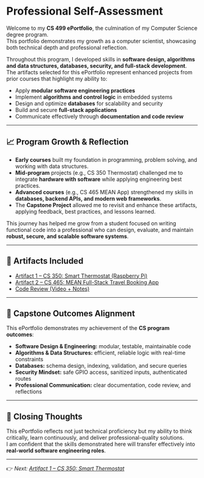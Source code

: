 # Professional Self-Assessment

Welcome to my **CS 499 ePortfolio**, the culmination of my Computer Science degree program.  
This portfolio demonstrates my growth as a computer scientist, showcasing both technical depth and professional reflection.  

Throughout this program, I developed skills in **software design, algorithms and data structures, databases, security, and full-stack development**.  
The artifacts selected for this ePortfolio represent enhanced projects from prior courses that highlight my ability to:  

- Apply **modular software engineering practices**  
- Implement **algorithms and control logic** in embedded systems  
- Design and optimize **databases** for scalability and security  
- Build and secure **full-stack applications**  
- Communicate effectively through **documentation and code review**  

---

## 📈 Program Growth & Reflection
- **Early courses** built my foundation in programming, problem solving, and working with data structures.  
- **Mid-program** projects (e.g., CS 350 Thermostat) challenged me to integrate **hardware with software** while applying engineering best practices.  
- **Advanced courses** (e.g., CS 465 MEAN App) strengthened my skills in **databases, backend APIs, and modern web frameworks**.  
- The **Capstone Project** allowed me to revisit and enhance these artifacts, applying feedback, best practices, and lessons learned.  

This journey has helped me grow from a student focused on writing functional code into a professional who can design, evaluate, and maintain **robust, secure, and scalable software systems**.  

---

## 📂 Artifacts Included
- [Artifact 1 – CS 350: Smart Thermostat (Raspberry Pi)](cs350_artifact.md)  
- [Artifact 2 – CS 465: MEAN Full-Stack Travel Booking App](cs465_artifact.md)  
- [Code Review (Video + Notes)](code_review.md)  

---

## 🎯 Capstone Outcomes Alignment
This ePortfolio demonstrates my achievement of the **CS program outcomes**:  
- **Software Design & Engineering:** modular, testable, maintainable code  
- **Algorithms & Data Structures:** efficient, reliable logic with real-time constraints  
- **Databases:** schema design, indexing, validation, and secure queries  
- **Security Mindset:** safe GPIO access, sanitized inputs, authenticated routes  
- **Professional Communication:** clear documentation, code review, and reflections  

---

## 🏁 Closing Thoughts
This ePortfolio reflects not just technical proficiency but my ability to think critically, learn continuously, and deliver professional-quality solutions.  
I am confident that the skills demonstrated here will transfer effectively into **real-world software engineering roles**.  

---

👉 *Next: [Artifact 1 – CS 350: Smart Thermostat](cs350_artifact.md)*  
